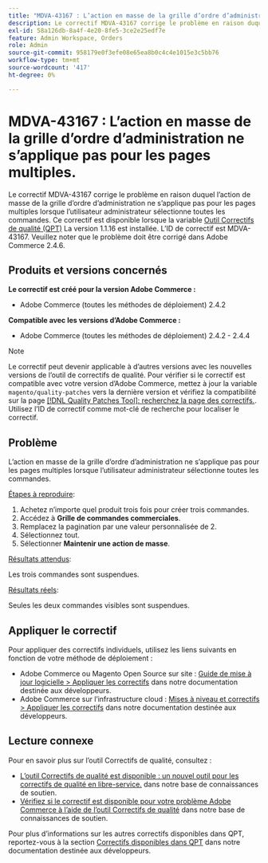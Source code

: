 ```yaml
---
title: "MDVA-43167 : L’action en masse de la grille d’ordre d’administration ne s’applique pas pour les pages multiples"
description: Le correctif MDVA-43167 corrige le problème en raison duquel l’action de masse de la grille d’ordre d’administration ne s’applique pas pour les pages multiples lorsque l’utilisateur administrateur sélectionne toutes les commandes. Ce correctif est disponible lorsque l’[outil de correctifs de qualité (QPT)](/help/announcements/adobe-commerce-announcements/magento-quality-patches-released-new-tool-to-self-serve-quality-patches.md) 1.1.16 est installé. L’ID de correctif est MDVA-43167. Veuillez noter que le problème doit être corrigé dans Adobe Commerce 2.4.6.
exl-id: 58a126db-8a4f-4e20-8fe5-3ce2e25edf7e
feature: Admin Workspace, Orders
role: Admin
source-git-commit: 958179e0f3efe08e65ea8b0c4c4e1015e3c5bb76
workflow-type: tm+mt
source-wordcount: '417'
ht-degree: 0%

---
```


# MDVA-43167 : L’action en masse de la grille d’ordre d’administration ne s’applique pas pour les pages multiples.

Le correctif MDVA-43167 corrige le problème en raison duquel l’action de masse de la grille d’ordre d’administration ne s’applique pas pour les pages multiples lorsque l’utilisateur administrateur sélectionne toutes les commandes. Ce correctif est disponible lorsque la variable [Outil Correctifs de qualité (QPT)](/help/announcements/adobe-commerce-announcements/magento-quality-patches-released-new-tool-to-self-serve-quality-patches.md) La version 1.1.16 est installée. L’ID de correctif est MDVA-43167. Veuillez noter que le problème doit être corrigé dans Adobe Commerce 2.4.6.

## Produits et versions concernés

**Le correctif est créé pour la version Adobe Commerce :**

* Adobe Commerce (toutes les méthodes de déploiement) 2.4.2

**Compatible avec les versions d’Adobe Commerce :**

* Adobe Commerce (toutes les méthodes de déploiement) 2.4.2 - 2.4.4

>[!NOTE]
>
>Le correctif peut devenir applicable à d’autres versions avec les nouvelles versions de l’outil de correctifs de qualité. Pour vérifier si le correctif est compatible avec votre version d’Adobe Commerce, mettez à jour la variable `magento/quality-patches` vers la dernière version et vérifiez la compatibilité sur la page [[!DNL Quality Patches Tool]: recherchez la page des correctifs.](https://devdocs.magento.com/quality-patches/tool.html#patch-grid). Utilisez l’ID de correctif comme mot-clé de recherche pour localiser le correctif.

## Problème

L’action en masse de la grille d’ordre d’administration ne s’applique pas pour les pages multiples lorsque l’utilisateur administrateur sélectionne toutes les commandes.

<u>Étapes à reproduire</u>:

1. Achetez n’importe quel produit trois fois pour créer trois commandes.
1. Accédez à **Grille de commandes commerciales**.
1. Remplacez la pagination par une valeur personnalisée de 2.
1. Sélectionnez tout.
1. Sélectionner **Maintenir une action de masse**.

<u>Résultats attendus</u>:

Les trois commandes sont suspendues.

<u>Résultats réels</u>:

Seules les deux commandes visibles sont suspendues.

## Appliquer le correctif

Pour appliquer des correctifs individuels, utilisez les liens suivants en fonction de votre méthode de déploiement :

* Adobe Commerce ou Magento Open Source sur site : [Guide de mise à jour logicielle > Appliquer les correctifs](https://devdocs.magento.com/guides/v2.4/comp-mgr/patching/mqp.html) dans notre documentation destinée aux développeurs.
* Adobe Commerce sur l’infrastructure cloud : [Mises à niveau et correctifs > Appliquer les correctifs](https://devdocs.magento.com/cloud/project/project-patch.html) dans notre documentation destinée aux développeurs.

## Lecture connexe

Pour en savoir plus sur l’outil Correctifs de qualité, consultez :

* [L’outil Correctifs de qualité est disponible : un nouvel outil pour les correctifs de qualité en libre-service.](/help/announcements/adobe-commerce-announcements/magento-quality-patches-released-new-tool-to-self-serve-quality-patches.md) dans notre base de connaissances de soutien.
* [Vérifiez si le correctif est disponible pour votre problème Adobe Commerce à l’aide de l’outil Correctifs de qualité](/help/support-tools/patches-available-in-qpt-tool/check-patch-for-magento-issue-with-magento-quality-patches.md) dans notre base de connaissances de soutien.

Pour plus d’informations sur les autres correctifs disponibles dans QPT, reportez-vous à la section [Correctifs disponibles dans QPT](https://devdocs.magento.com/quality-patches/tool.html#patch-grid) dans notre documentation destinée aux développeurs.
